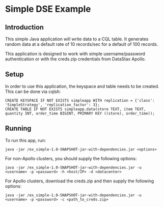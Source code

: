 # Simple DSE Example

## Introduction
This simple Java application will write data to a 
CQL table.  It generates random data at a default
rate of 10 records/sec for a default of 100 records.

This application is designed to work with simple
username/password authentication or with the creds.zip
credentials from DataStax Apollo.

## Setup
In order to use this application, the keyspace and table
needs to be created.  This can be done via cqlsh:

```
CREATE KEYSPACE IF NOT EXISTS simpleapp WITH replication = {'class': 'SimpleStrategy', 'replication_factor': 3};
CREATE TABLE IF NOT EXISTS simpleapp.data(store TEXT, item TEXT, quantity INT, order_time BIGINT, PRIMARY KEY ((store), order_time));
```

## Running
To run this app, run:
```
java -jar /ex_simple-1.0-SNAPSHOT-jar-with-dependencies.jar <options>
```

For non-Apollo clusters, you should supply the following options:
```
java -jar /ex_simple-1.0-SNAPSHOT-jar-with-dependencies.jar -u <username> -p <password> -h <host/IP> -d <datacenter>
```

For Apollo clusters, download the creds.zip and then supply the following options:
```
java -jar /ex_simple-1.0-SNAPSHOT-jar-with-dependencies.jar -u <username> -p <password> -c <path_to_creds.zip>
```

